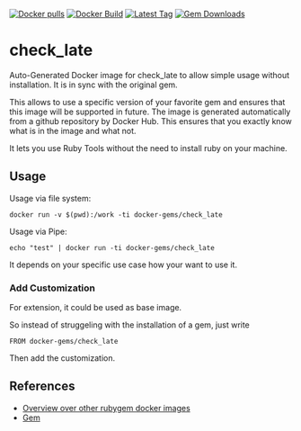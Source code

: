 [![Docker pulls](https://img.shields.io/docker/pulls/rubygem/check_late.svg)](https://hub.docker.com/r/rubygem/check_late/)
[![Docker Build](https://img.shields.io/docker/automated/rubygem/check_late.svg)](https://hub.docker.com/r/rubygem/check_late/)
[![Latest Tag](https://img.shields.io/github/tag/docker-rubygem/check_late.svg)](https://hub.docker.com/r/rubygem/check_late/)
[![Gem Downloads](https://img.shields.io/gem/dt/check_late.svg)](https://rubygems.org/gems/check_late/)
# check_late

Auto-Generated Docker image for check_late to allow simple usage without installation.
It is in sync with the original gem.

This allows to use a specific version of your favorite gem and ensures that this image will be supported in future.
The image is generated automatically from a github repository by Docker Hub.
This ensures that you exactly know what is in the image and what not.

It lets you use Ruby Tools without the need to install ruby on your machine.

## Usage

Usage via file system:

`docker run -v $(pwd):/work -ti docker-gems/check_late`

Usage via Pipe:

`echo "test" | docker run -ti docker-gems/check_late`

It depends on your specific use case how your want to use it.

### Add Customization

For extension, it could be used as base image.

So instead of struggeling with the installation of a gem, just write

`FROM docker-gems/check_late`

Then add the customization.

## References

 - [Overview over other rubygem docker images](https://github.com/thinkbot/docker-rubygem)
 - [Gem](https://rubygems.org/gems/check_late/)
